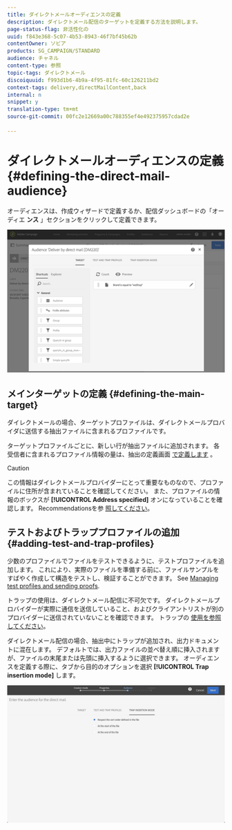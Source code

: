 ```yaml
---
title: ダイレクトメールオーディエンスの定義
description: ダイレクトメール配信のターゲットを定義する方法を説明します。
page-status-flag: 非活性化の
uuid: f843e368-5c07-4b53-8943-46f7bf45b62b
contentOwner: ソビア
products: SG_CAMPAIGN/STANDARD
audience: チャネル
content-type: 参照
topic-tags: ダイレクトメール
discoiquuid: f993d1b6-4b9a-4f95-81fc-60c126211bd2
context-tags: delivery,directMailContent,back
internal: n
snippet: y
translation-type: tm+mt
source-git-commit: 00fc2e12669a00c788355ef4e492375957cdad2e

---
```



# ダイレクトメールオーディエンスの定義{#defining-the-direct-mail-audience}

オーディエンスは、作成ウィザードで定義するか、配信ダッシュボードの「オーディエ **ンス** 」セクションをクリックして定義できます。

![](assets/direct_mail_15.png)

## メインターゲットの定義 {#defining-the-main-target}

ダイレクトメールの場合、ターゲットプロファイルは、ダイレクトメールプロバイダに送信する抽出ファイルに含まれるプロファイルです。

ターゲットプロファイルごとに、新しい行が抽出ファイルに追加されます。 各受信者に含まれるプロファイル情報の量は、抽出の定義画面 [で定義します](#defining-the-extraction) 。

>[!CAUTION]
>
>この情報はダイレクトメールプロバイダーにとって重要なものなので、プロファイルに住所が含まれていることを確認してください。 また、プロファイルの情報のボックスが **[!UICONTROL Address specified]** オンになっていることを確認します。 Recommendationsを参 [照してください](../../channels/using/about-direct-mail.md#recommendations)。

## テストおよびトラッププロファイルの追加 {#adding-test-and-trap-profiles}

少数のプロファイルでファイルをテストできるように、テストプロファイルを追加します。 これにより、実際のファイルを準備する前に、ファイルサンプルをすばやく作成して構造をテストし、検証することができます。 See [Managing test profiles and sending proofs](../../sending/using/managing-test-profiles-and-sending-proofs.md).

トラップの使用は、ダイレクトメール配信に不可欠です。 ダイレクトメールプロバイダーが実際に通信を送信していること、およびクライアントリストが別のプロバイダーに送信されていないことを確認できます。 トラップの [使用を参照してください](../../sending/using/managing-test-profiles-and-sending-proofs.md#using-traps)。

ダイレクトメール配信の場合、抽出中にトラップが追加され、出力ドキュメントに混在します。 デフォルトでは、出力ファイルの並べ替え順に挿入されますが、ファイルの末尾または先頭に挿入するように選択できます。 オーディエンスを定義する際に、タブから目的のオプションを選択 **[!UICONTROL Trap insertion mode]** します。

![](assets/direct_mail_trap_insertion_mode.png)
